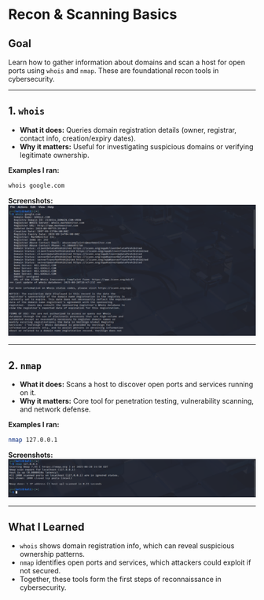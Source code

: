 # Recon & Scanning Basics

## Goal
Learn how to gather information about domains and scan a host for open ports using `whois` and `nmap`.
These are foundational recon tools in cybersecurity.

---

## 1. `whois`
- **What it does:** Queries domain registration details (owner, registrar, contact info, creation/expiry dates).
- **Why it matters:** Useful for investigating suspicious domains or verifying legitimate ownership.

**Examples I ran:**
```bash
whois google.com
```

**Screenshots:**
![whois output](whois_output.png)

---

## 2. `nmap`
- **What it does:** Scans a host to discover open ports and services running on it.
- **Why it matters:** Core tool for penetration testing, vulnerability scanning, and network defense.

**Examples I ran:**
```bash
nmap 127.0.0.1
```

**Screenshots:**
![nmap 127 output](nmap_127_output.png)

---

## What I Learned
- `whois` shows domain registration info, which can reveal suspicious ownership patterns.
- `nmap` identifies open ports and services, which attackers could exploit if not secured.
- Together, these tools form the first steps of reconnaissance in cybersecurity.

